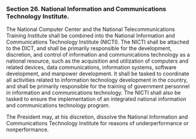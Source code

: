 ### Section 26. National Information and Communications Technology Institute.

The National Computer Center and the National Telecommunications Training Institute shall be combined into the National Information and Communications
Technology Institute (NICTI). The NICTI shall be attached to the DICT, and shall be primarily responsible for the development, discretion, and control
of information and communications technology as a national resource, such as the acquisition and utilization of computers and related devices, data
communications, information systems, software development, and manpower development. It shall be tasked to coordinate all activities related to information
technology development in the country, and shall be primarily responsible for the training of government personnel in information and communications
technology. The NICTI shall also be tasked to ensure the implementation of an integrated national information and communications technology program.

The President may, at his discretion, dissolve the National Information and Communications Technology Institute for reasons of underperformance or
nonperformance.
